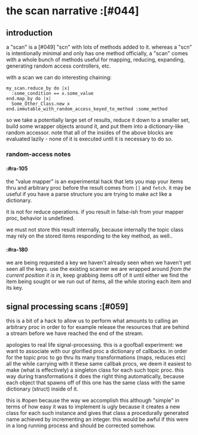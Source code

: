 # the scan narrative :[#044]

## introduction

a "scan" is a [#049] "scn" with lots of methods added to it. whereas a
"scn" is intentionally minimal and only has one method officially, a
"scan" comes with a whole bunch of methods useful for mapping,
reducing, expanding, generating random access controllers, etc.

with a scan we can do interesting chaining:

    my_scan.reduce_by do |x|
      :some_condition == x.some_value
    end.map_by do |x|
      Some_Other_Class.new x
    end.immutable_with_random_access_keyed_to_method :some_method

so we take a potentially large set of results, reduce it down to a
smaller set, build some wrapper objects around it, and put them into a
dictionary-like random accessor. note that all of the insides of the
above blocks are evaluated lazily - none of it is executed until it is
necessary to do so.


### random-access notes


#### :#ra-105

the "value mapper" is an experimental hack that lets you map your items
thru and arbitrary proc before the result comes from `[]` and `fetch`.
it may be useful if you have a parse structure you are trying to make
act like a dictionary.

it is not for reduce operations. if you result in false-ish from your
mapper proc, behavior is undefined.

we must not store this result internally, because internally the topic
class may rely on the stored items responding to the key method, as
well..




#### :#ra-180

we are being requested a key we haven't already seen when we haven't
yet seen all the keys. use the existing scanner we are wrapped around
*from the current position it is in*, keep grabbing items off of it until
either we find the item being sought or we run out of items, all the while
storing each item and its key.




## signal processing scans :[#059]

this is a bit of a hack to allow us to perform what amounts to calling
an arbitrary proc in order to for example release the resources that are
behind a stream before we have reached the end of the stream.

apologies to real life signal-processing. this is a goofball experiment:
we want to associate with our glorified proc a dictionary of callbacks.
in order for the topic proc to go thru its many transformations (maps,
reduces etc) all the while carrying with it these same callbak procs, we
deem it easiest to make (what is effectively) a singleton class for each
such topic proc. this way during transformations it does the right thing
automatically, because each object that spawns off of this one has the
same class with the same dictionary (struct) inside of it.

this is #open because the way we accomplish this although "simple" in
terms of how easy it was to implement is ugly because it creates a new
class for each such instance and gives that class a procedurally
generated name achieved by incrementing an integer. this would be awful
if this were in a long running process and should be corrected somehow.
